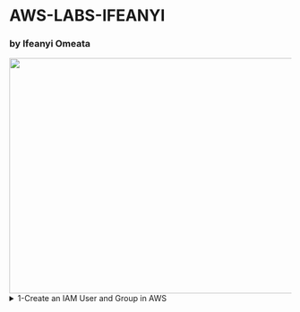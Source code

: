 # AWS-LABS-IFEANYI
### by Ifeanyi Omeata

<img src="https://github.com/user-attachments/assets/86d5c182-8292-40b4-ac6e-f7bd1d782460" width="720" height="420" />

<details>
  <summary> 1-Create an IAM User and Group in AWS</summary>
  <a href="https://youtu.be/svUj_aHjNVk" target="_blank"><img src="https://github.com/user-attachments/assets/6863c71d-033d-45d5-b954-32f98dc4c775" width="720" height="400" /></a>

  - [ ] **Open IAM Console**  
    - [ ] **Go to the AWS Management Console.**
    - [ ] **Enter "IAM" in the search bar and go to the IAM console.**
    - [ ] **Notice the IAM service is global and doesn't require region selection.**

</details>
